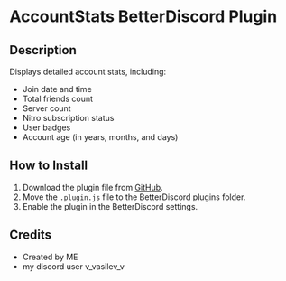# AccountStats BetterDiscord Plugin

## Description
Displays detailed account stats, including:
- Join date and time
- Total friends count
- Server count
- Nitro subscription status
- User badges
- Account age (in years, months, and days)

## How to Install
1. Download the plugin file from [GitHub]([https://github.com/your-repo-link](https://github.com/Vladimir43565/AccountStats/tree/main)).
2. Move the `.plugin.js` file to the BetterDiscord plugins folder.
3. Enable the plugin in the BetterDiscord settings.

## Credits
- Created by ME
- my discord user v_vasilev_v

